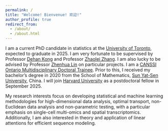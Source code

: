 ```yaml
---
permalink: /
title: "Welcome! Bienvenue! 欢迎!"
author_profile: true
redirect_from: 
  - /about/
  - /about.html
---
```


I am a current PhD candidate in statistics at the [University of Toronto](https://www.utoronto.ca), expected to graduate in 2025. I am very fortunate to be supervised by Professor [Dehan Kong](https://sites.google.com/site/kongdehanstat/) and Professor [Zhaolei Zhang](http://sites.utoronto.ca/zhanglab/). I am also lucky to be advised by Professor [Zhenhua Lin](https://blog.nus.edu.sg/zhenhua/) on particular projects. I am a [CANSSI Ontario Multidisciplinary Doctoral Trainee](https://canssiontario.utoronto.ca/opportunities/uoft-opportunities/mdoc/). Prior to this, I received my bachelor’s degree in 2020 from the School of Mathematics, [Sun Yat-Sen University](https://www.sysu.edu.cn/sysuen/), China. I will join [Harvard University](https://www.harvard.edu) as a postdoctoral fellow in September 2025.

My research interests focus on developing statistical and machine learning methodologies for high-dimensional data analysis, optimal transport, non-Euclidean data analysis and non-parametric testing, with a particular emphasis on single-cell multi-omics and spatial transcriptomics. Additionally, I am also interested in theory and application of linear attentions for efficient sequence modeling.  
